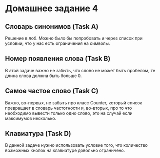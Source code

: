 # Домашнее задание 4

## Словарь синонимов (Task A)
Решение в лоб. Можно было бы попробовать и через список при условии, что у нас есть ограничения на 
символы.

## Номер появления слова (Task B)
В этой задаче важно не забыть, что слово не может быть пробелом, те длина слова должна быть больше 0.

## Самое частое слово (Task C)
Важно, во-первых, не забыть про класс Counter, который список превращает в словарь частотности и, 
во-вторых, про то что необходимо вывести только одно слово, это на случай если максимумов несколько.

## Клавиатура (Task D)
В данной задаче нужно использовать условие того, что количество возможных кнопок на клавиатуре довольно
ограничено.